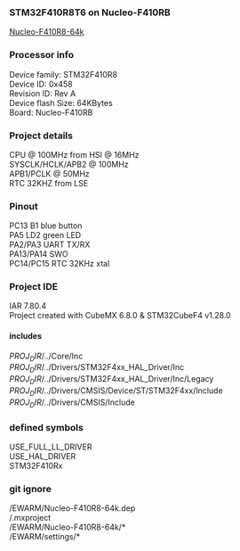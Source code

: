 ### STM32F410R8T6 on Nucleo-F410RB

[Nucleo-F410R8-64k](https://github.com/markr1961/Nucleo-F410R8-64k.git)

### Processor info
Device family:  STM32F410R8  
Device ID:      0x458   
Revision ID:    Rev A  
Device flash Size: 64KBytes  
Board: Nucleo-F410RB  

### Project details
CPU @ 100MHz  from HSI @ 16MHz  
  SYSCLK/HCLK/APB2 @ 100MHz  
  APB1/PCLK @ 50MHz  
RTC 32KHZ from LSE  

### Pinout
PC13        B1   blue button  
PA5         LD2  green LED  
PA2/PA3     UART TX/RX  
PA13/PA14   SWO  
PC14/PC15   RTC 32KHz xtal  

### Project IDE
IAR 7.80.4  
Project created with CubeMX 6.8.0 & STM32CubeF4 v1.28.0  

#### includes
$PROJ_DIR$/../Core/Inc  
$PROJ_DIR$/../Drivers/STM32F4xx_HAL_Driver/Inc  
$PROJ_DIR$/../Drivers/STM32F4xx_HAL_Driver/Inc/Legacy  
$PROJ_DIR$/../Drivers/CMSIS/Device/ST/STM32F4xx/Include  
$PROJ_DIR$/../Drivers/CMSIS/Include  

### defined symbols
USE_FULL_LL_DRIVER  
USE_HAL_DRIVER  
STM32F410Rx  

### git ignore
/EWARM/Nucleo-F410R8-64k.dep  
/.mxproject  
/EWARM/Nucleo-F410R8-64k/*  
/EWARM/settings/*  
